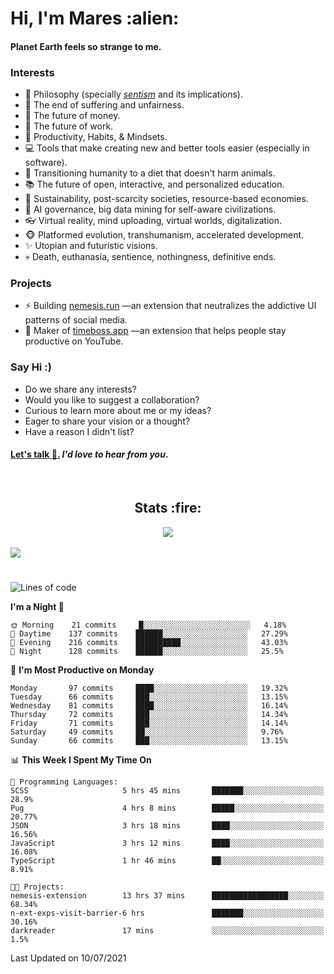 <h1>Hi, I'm Mares :alien:</h1>

#### Planet Earth feels so strange to me.

### **Interests**

- 🌊 Philosophy (specially [_sentism_][sentismmedium] and its implications).
- 🎯 The end of suffering and unfairness.
- 💸 The future of money.
- 💼 The future of work.
- 🧠 Productivity, Habits, & Mindsets.
- 💻 Tools that make creating new and better tools easier (especially in software).
- 🥗 Transitioning humanity to a diet that doesn't harm animals.
- 📚 The future of open, interactive, and personalized education.
- 🌱 Sustainability, post-scarcity societies, resource-based economies.
- 🤖 AI governance, big data mining for self-aware civilizations.
- 👓 Virtual reality, mind uploading, virtual worlds, digitalization.
- 🐵 Platformed evolution, transhumanism, accelerated development.
- ✨ Utopian and futuristic visions.
- 💀 Death, euthanasia, sentience, nothingness, definitive ends.


### **Projects**

- ⚡ Building [nemesis.run](https://nemesis.run) —an extension that neutralizes the addictive UI patterns of social media.
- 💎 Maker of [timeboss.app](https://timeboss.app) —an extension that helps people stay productive on YouTube.


### **Say Hi :)**

- Do we share any interests?
- Would you like to suggest a collaboration?
- Curious to learn more about me or my ideas?
- Eager to share your vision or a thought?
- Have a reason I didn't list?

#### [Let's talk :wave:.](mailto:mareszhar@gmail.com) _I'd love to hear from you_.

[sentismmedium]: https://medium.com/@mareszhar/born-a-prisoner-a-reflection-about-life-its-struggles-and-a-plan-to-escape-d8566ce9b026

<br>

<h2 align="center">Stats :fire:</h2>

<div align="center">
  <img src="https://github-readme-streak-stats.herokuapp.com?user=mareszhar&theme=black-ice&hide_border=true&stroke=FFFFFF15&ring=DF8FFE&fire=DF8FFE&currStreakLabel=DF8FFE&background=1A232A&currStreakNum=86FFAB&dates=B1AAB3FF">
</div>

<br>

<img src="https://activity-graph.herokuapp.com/graph?username=mareszhar&theme=nord&bg_color=00000000&color=979797&line=DF8FFE&point=00000000&area=true&hide_border=true">

<br>

<h1></h1>

<!--START_SECTION:waka-->
![Lines of code](https://img.shields.io/badge/From%20Hello%20World%20I%27ve%20Written-106462%20lines%20of%20code-blue)

**I'm a Night 🦉** 

```text
🌞 Morning    21 commits     █░░░░░░░░░░░░░░░░░░░░░░░░   4.18% 
🌆 Daytime    137 commits    ██████░░░░░░░░░░░░░░░░░░░   27.29% 
🌃 Evening    216 commits    ██████████░░░░░░░░░░░░░░░   43.03% 
🌙 Night      128 commits    ██████░░░░░░░░░░░░░░░░░░░   25.5%

```
📅 **I'm Most Productive on Monday** 

```text
Monday       97 commits     ████░░░░░░░░░░░░░░░░░░░░░   19.32% 
Tuesday      66 commits     ███░░░░░░░░░░░░░░░░░░░░░░   13.15% 
Wednesday    81 commits     ████░░░░░░░░░░░░░░░░░░░░░   16.14% 
Thursday     72 commits     ███░░░░░░░░░░░░░░░░░░░░░░   14.34% 
Friday       71 commits     ███░░░░░░░░░░░░░░░░░░░░░░   14.14% 
Saturday     49 commits     ██░░░░░░░░░░░░░░░░░░░░░░░   9.76% 
Sunday       66 commits     ███░░░░░░░░░░░░░░░░░░░░░░   13.15%

```


📊 **This Week I Spent My Time On** 

```text
💬 Programming Languages: 
SCSS                     5 hrs 45 mins       ███████░░░░░░░░░░░░░░░░░░   28.9% 
Pug                      4 hrs 8 mins        █████░░░░░░░░░░░░░░░░░░░░   20.77% 
JSON                     3 hrs 18 mins       ████░░░░░░░░░░░░░░░░░░░░░   16.56% 
JavaScript               3 hrs 12 mins       ████░░░░░░░░░░░░░░░░░░░░░   16.08% 
TypeScript               1 hr 46 mins        ██░░░░░░░░░░░░░░░░░░░░░░░   8.91%

🐱‍💻 Projects: 
nemesis-extension        13 hrs 37 mins      █████████████████░░░░░░░░   68.34% 
n-ext-exps-visit-barrier-6 hrs               ███████░░░░░░░░░░░░░░░░░░   30.16% 
darkreader               17 mins             ░░░░░░░░░░░░░░░░░░░░░░░░░   1.5%

```


 Last Updated on 10/07/2021
<!--END_SECTION:waka-->

